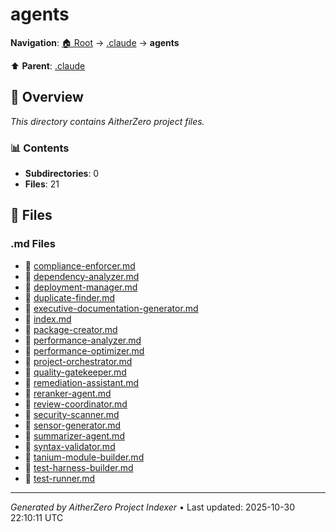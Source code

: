 # agents

**Navigation**: [🏠 Root](../../index.md) → [.claude](../index.md) → **agents**

⬆️ **Parent**: [.claude](../index.md)

## 📖 Overview

*This directory contains AitherZero project files.*

### 📊 Contents

- **Subdirectories**: 0
- **Files**: 21

## 📄 Files

### .md Files

- 📝 [compliance-enforcer.md](./compliance-enforcer.md)
- 📝 [dependency-analyzer.md](./dependency-analyzer.md)
- 📝 [deployment-manager.md](./deployment-manager.md)
- 📝 [duplicate-finder.md](./duplicate-finder.md)
- 📝 [executive-documentation-generator.md](./executive-documentation-generator.md)
- 📝 [index.md](./index.md)
- 📝 [package-creator.md](./package-creator.md)
- 📝 [performance-analyzer.md](./performance-analyzer.md)
- 📝 [performance-optimizer.md](./performance-optimizer.md)
- 📝 [project-orchestrator.md](./project-orchestrator.md)
- 📝 [quality-gatekeeper.md](./quality-gatekeeper.md)
- 📝 [remediation-assistant.md](./remediation-assistant.md)
- 📝 [reranker-agent.md](./reranker-agent.md)
- 📝 [review-coordinator.md](./review-coordinator.md)
- 📝 [security-scanner.md](./security-scanner.md)
- 📝 [sensor-generator.md](./sensor-generator.md)
- 📝 [summarizer-agent.md](./summarizer-agent.md)
- 📝 [syntax-validator.md](./syntax-validator.md)
- 📝 [tanium-module-builder.md](./tanium-module-builder.md)
- 📝 [test-harness-builder.md](./test-harness-builder.md)
- 📝 [test-runner.md](./test-runner.md)

---

*Generated by AitherZero Project Indexer* • Last updated: 2025-10-30 22:10:11 UTC

